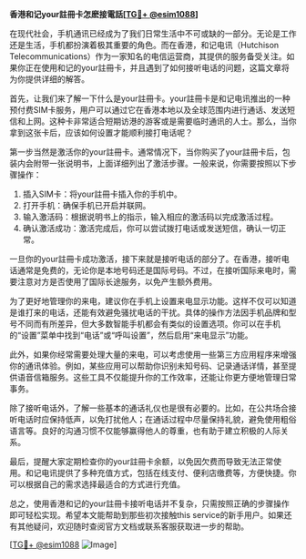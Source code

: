 **香港和记your註冊卡怎麽接電話[[TG💪+ @esim1088](https://t.me/s/esim1088)]**

在现代社会，手机通讯已经成为了我们日常生活中不可或缺的一部分。无论是工作还是生活，手机都扮演着极其重要的角色。而在香港，和记电讯（Hutchison Telecommunications）作为一家知名的电信运营商，其提供的服务备受关注。如果你正在使用和记的your註冊卡，并且遇到了如何接听电话的问题，这篇文章将为你提供详细的解答。

首先，让我们来了解一下什么是your註冊卡。your註冊卡是和记电讯推出的一种预付费SIM卡服务，用户可以通过它在香港本地以及全球范围内进行通话、发送短信和上网。这种卡非常适合短期访港的游客或是需要临时通讯的人士。那么，当你拿到这张卡后，应该如何设置才能顺利接打电话呢？

第一步当然是激活你的your註冊卡。通常情况下，当你购买了your註冊卡后，包装内会附带一张说明书，上面详细列出了激活步骤。一般来说，你需要按照以下步骤操作：

1. 插入SIM卡：将your註冊卡插入你的手机中。
2. 打开手机：确保手机已开启并联网。
3. 输入激活码：根据说明书上的指示，输入相应的激活码以完成激活过程。
4. 确认激活成功：激活完成后，你可以尝试拨打电话或发送短信，确认一切正常。

一旦你的your註冊卡成功激活，接下来就是接听电话的部分了。在香港，接听电话通常是免费的，无论你是本地号码还是国际号码。不过，在接听国际来电时，需要注意对方是否使用了国际长途服务，以免产生额外费用。

为了更好地管理你的来电，建议你在手机上设置来电显示功能。这样不仅可以知道是谁打来的电话，还能有效避免骚扰电话的干扰。具体的操作方法因手机品牌和型号不同而有所差异，但大多数智能手机都会有类似的设置选项。你可以在手机的“设置”菜单中找到“电话”或“呼叫设置”，然后启用“来电显示”功能。

此外，如果你经常需要处理大量的来电，可以考虑使用一些第三方应用程序来增强你的通讯体验。例如，某些应用可以帮助你识别未知号码、记录通话详情，甚至提供语音信箱服务。这些工具不仅能提升你的工作效率，还能让你更方便地管理日常事务。

除了接听电话外，了解一些基本的通话礼仪也是很有必要的。比如，在公共场合接听电话时应保持低声，以免打扰他人；在通话过程中尽量保持礼貌，避免使用粗俗语言等。良好的沟通习惯不仅能够赢得他人的尊重，也有助于建立积极的人际关系。

最后，提醒大家定期检查你的your註冊卡余额，以免因欠费而导致无法正常使用。和记电讯提供了多种充值方式，包括在线支付、便利店缴费等，方便快捷。你可以根据自己的需求选择最适合的方式进行充值。

总之，使用香港和记的your註冊卡接听电话并不复杂，只需按照正确的步骤操作即可轻松实现。希望本文能帮助到那些初次接触this service的新手用户。如果还有其他疑问，欢迎随时查阅官方文档或联系客服获取进一步的帮助。

[[TG💪+ @esim1088](https://t.me/s/esim1088) ![Image](https://i.postimg.cc/4NQfJmqS/Snipaste-2025-05-13-00-14-12.png)]